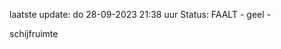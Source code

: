 laatste update: 
do 28-09-2023 21:38   uur 
Status: FAALT - geel - 
<div class="service Y">schijfruimte</div>